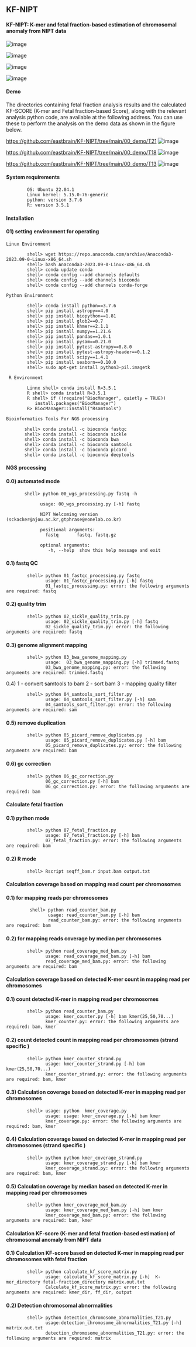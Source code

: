 ## KF-NIPT
#### KF-NIPT: K-mer and fetal fraction-based estimation of chromosomal anomaly from NIPT data 
![image](https://github.com/eastbrain/KF-NIPT/assets/140467225/90a73a89-a3b5-4141-96dc-804b3ab08099)

![image](https://github.com/eastbrain/KF-NIPT/assets/140467225/ce591dcd-1f5b-4631-9ddc-f13181f1043d)

![image](https://github.com/eastbrain/KF-NIPT/assets/140467225/eb0632bf-139a-4542-9f12-445504da1ded)

![image](https://github.com/eastbrain/KF-NIPT/assets/140467225/40bb70b7-d88a-45d7-9e9e-3288a323b572)

#### Demo

The directories containing fetal fraction analysis results and the calculated KF-SCORE (K-mer and Fetal fraction-based Score), along with the relevant analysis python code, are available at the following address. You can use these to perform the analysis on the demo data as shown in the figure below.

https://github.com/eastbrain/KF-NIPT/tree/main/00_demo/T21
![image](https://github.com/eastbrain/KF-NIPT/assets/140467225/386e7a0f-5f3e-42ec-9704-158e2c501497)

https://github.com/eastbrain/KF-NIPT/tree/main/00_demo/T18
![image](https://github.com/eastbrain/KF-NIPT/assets/140467225/24a6e0cd-0bce-43d4-b6f0-0a1986188779)

https://github.com/eastbrain/KF-NIPT/tree/main/00_demo/T13
![image](https://github.com/eastbrain/KF-NIPT/assets/140467225/e4d200d2-bb38-4764-924c-815187af0ed3)


#### System requirements

            OS: Ubuntu 22.04.1
            Linux kernel: 5.15.0-76-generic
            python: version 3.7.6
            R: version 3.5.1
            
#### Installation

#### 01) setting environment for operating

    Linux Environment
    
            shell> wget https://repo.anaconda.com/archive/Anaconda3-2023.09-0-Linux-x86_64.sh
            shell> bash Anaconda3-2023.09-0-Linux-x86_64.sh
            shell> conda update conda
            shell> conda config --add channels defaults
            shell> conda config --add channels bioconda
            shell> conda config --add channels conda-forge

    Python Environment
    
            shell> conda install python==3.7.6
            shell> pip install astropy==4.0
            shell> pip install biopython==1.81
            shell> pip install glob2==0.7
            shell> pip install khmer==2.1.1
            shell> pip install numpy==1.21.6
            shell> pip install pandas==1.0.1
            shell> pip install pysam==0.21.0
            shell> pip install pytest-astropy==0.8.0
            shell> pip install pytest-astropy-header==0.1.2
            shell> pip install scipy==1.4.1 
            shell> pip install seaborn==0.10.0
            shell> sudo apt-get install python3-pil.imagetk
                 
     R Environment

            Linnx shell> conda install R=3.5.1
            R shell> conda install R=3.5.1
            R shell> if (!require("BiocManager", quietly = TRUE))
               install.packages("BiocManager")
            R> BiocManager::install("Rsamtools")

    Bioinformatics Tools For NGS processing

           shell> conda install -c bioconda fastqc
           shell> conda install -c bioconda sickle
           shell> conda install -c bioconda bwa
           shell> conda install -c bioconda samtools
           shell> conda install -c bioconda picard
           shell> conda install -c bioconda deeptools
    


#### NGS processing

#### 0.0) automated mode
   
           shell> python 00_wgs_processing.py fastq -h

                 usage: 00_wgs_processing.py [-h] fastq

                 NIPT Welcoming version (sckacker@ajou.ac.kr,gtphrase@eonelab.co.kr)

                 positional arguments:
                   fastq       fastq, fastq.gz

                 optional arguments:
                    -h, --help  show this help message and exit
    
#### 0.1) fastq QC

            shell> python 01_fastqc_processing.py fastq
                   usage: 01_fastqc_processing.py [-h] fastq
                   01_fastqc_processing.py: error: the following arguments are required: fastq

#### 0.2) quality trim

            shell> python 02_sickle_quality_trim.py
                   usage: 02_sickle_quality_trim.py [-h] fastq
                   02_sickle_quality_trim.py: error: the following arguments are required: fastq

#### 0.3) genome alignment mapping

            shell> python 03_bwa_genome_mapping.py
                   usage:  03_bwa_genome_mapping.py [-h] trimmed.fastq
                   03_bwa_genome_mapping.py: error: the following arguments are required: trimmed.fastq   

0.4) 1 - convert samtools to bam 
     2 - sort bam
     3 - mapping quality filter

            shell> python 04_samtools_sort_filter.py
                   usage: 04_samtools_sort_filter.py [-h] sam
                   04_samtools_sort_filter.py: error: the following arguments are required: sam

#### 0.5) remove duplication

            shell> python 05_picard_remove_duplicates.py
                   usage: 05_picard_remove_duplicates.py [-h] bam
                   05_picard_remove_duplicates.py: error: the following arguments are required: bam 

#### 0.6) gc correction

            shell> python 06_gc_correction.py
                   06_gc_correction.py [-h] bam
                   06_gc_correction.py: error: the following arguments are required: bam        




#### Calculate fetal fraction

#### 0.1) python mode

            shell> python 07_fetal_fraction.py
                   usage: 07_fetal_fraction.py [-h] bam
                   07_fetal_fraction.py: error: the following arguments are required: bam  

#### 0.2) R mode

            shell> Rscript seqff_bam.r input.bam output.txt     




#### Calculation coverage based on mapping read count per chromosomes

#### 0.1) for mapping reads per chromosomes

             shell> python read_counter_bam.py
                    usage: read_counter_bam.py [-h] bam
                    read_counter_bam.py: error: the following arguments are required: bam

#### 0.2) for mapping reads coverage by median per chromosomes

            shell> python read_coverage_med_bam.py
                   usage: read_coverage_med_bam.py [-h] bam
                   read_coverage_med_bam.py: error: the following arguments are required: bam                   





#### Calculation coverage based on detected K-mer count in mapping read per chromosomes

#### 0.1) count detected K-mer in mapping read per chromosomes

            shell> python read_counter_bam.py
                   usage: kmer_counter.py [-h] bam kmer(25,50,70...)
                   kmer_counter.py: error: the following arguments are required: bam, kmer

#### 0.2) count detected count in mapping read per chromosomes (strand specific )

            shell> python kmer_counter_strand.py
                   usage: kmer_counter_strand.py [-h] bam kmer(25,50,70...)
                   kmer_counter_strand.py: error: the following arguments are required: bam, kmer   

#### 0.3) Calculation coverage based on detected K-mer in mapping read per chromosomes

            shell> usage: python  kmer_coverage.py
                   usage: usage: kmer_coverage.py [-h] bam kmer
                   kmer_coverage.py: error: the following arguments are required: bam, kmer

#### 0.4) Calculation coverage based on detected K-mer in mapping read per chromosomes (strand specific )

            shell> python python kmer_coverage_strand.py
                   usage: kmer_coverage_strand.py [-h] bam kmer
                   kmer_coverage_strand.py: error: the following arguments are required: bam, kmer

#### 0.5) Calculation coverage by median based on detected K-mer in mapping read per chromosomes

            shell> python kmer_coverage_med_bam.py
                   usage: kmer_coverage_med_bam.py [-h] bam kmer
                   kmer_coverage_med_bam.py: error: the following arguments are required: bam, kmer




#### Calculation KF-score (K-mer and fetal fraction-based estimation) of chromosomal anomaly from NIPT data 

#### 0.1) Calculation KF-score based on detected K-mer in mapping read per chromosomes with fetal fraction

            shell> python calculate_kf_score_matrix.py
                   usage: calculate_kf_score_matrix.py [-h]  K-mer_directory fetal-fraction_directory matrix.out.txt 
                   Calculate_kf_score_matrix.py: error: the following arguments are required: kmer_dir, ff_dir, output         


#### 0.2) Detection chromosomal abnormalities

            shell> python detection_chromosome_abnormalities_T21.py
                   usage:detection_chromosome_abnormalities_T21.py [-h]  matrix.out.txt
                   detection_chromosome_abnormalities_T21.py: error: the following arguments are required: matrix

          
                   
